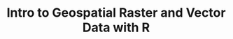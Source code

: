 ---
layout: workshop
category: workshop
title: "Intro to Geospatial Raster and Vector Data with R"
time: 10:00am - 12:00pm PST
human_date: "Tuesdays & Thursdays, July 8 - 31"
year: 2025
location: Hybrid (Zoom + DREAM Lab - UCSB Library Room 2322)
instructors:
helpers:
pre_workshop_survey:
post_workshop_survey:
shoreline_url: "https://cglink.me/2dD/r2267520"
lesson_url: "https://datacarpentry.org/r-raster-vector-geospatial/"
description: "This hybrid workshop introduces the essentials of working with raster and vector geospatial data in R. You'll learn to visualize, reproject, and analyze rasters—including multi-band and time series data—as well as work with vector features like points, lines, and polygons. Unique to this workshop, we’ll also collaboratively revise the Carpentries lesson as we go, making it more engaging and learner-friendly. Whether you're new to geospatial analysis or looking to sharpen your skills, join us for a hands-on, community-driven learning experience this July."
---